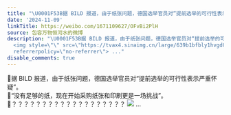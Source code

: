 ```yaml
---
title: "\U0001F53B据 BILD 报道，由于纸张问题，德国选举官员对“提前选举的可行性表示严重怀疑”。\U0001F53B“没有足够的纸，现在开始采购纸张和印刷更是一场挑战”。\U0001F53B？？？？..."
date: '2024-11-09'
linkTitle: https://weibo.com/1671109627/OFvBi2PlH
source: 包容万物恒河水的微博
description: "\U0001F53B据 BILD 报道，由于纸张问题，德国选举官员对“提前选举的可行性表示严重怀疑”。<br>\U0001F53B“没有足够的纸，现在开始采购纸张和印刷更是一场挑战”。<br>\U0001F53B？？？？？？？？？？？？？？？？？？？
  <img style=\"\" src=\"https://tvax4.sinaimg.cn/large/639b1bfbly1hvgd0ufcl7j20wt0wtqj6.jpg\"
  referrerpolicy=\"no-referrer\"> ..."
disable_comments: true
---
```

🔻据 BILD 报道，由于纸张问题，德国选举官员对“提前选举的可行性表示严重怀疑”。<br>🔻“没有足够的纸，现在开始采购纸张和印刷更是一场挑战”。<br>🔻？？？？？？？？？？？？？？？？？？？ <img style="" src="https://tvax4.sinaimg.cn/large/639b1bfbly1hvgd0ufcl7j20wt0wtqj6.jpg" referrerpolicy="no-referrer"> ...